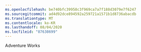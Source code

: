 ```yaml
---
ms.openlocfilehash: be740bfc39958c3f969ca7a7f188d3079e7f6247
ms.sourcegitcommit: ad4d92dce894592a259721a1571b1d8736abacdb
ms.translationtype: MT
ms.contentlocale: ko-KR
ms.lasthandoff: 08/04/2020
ms.locfileid: "87638699"
---
```

Adventure Works
